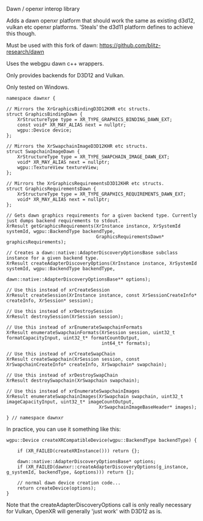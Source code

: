 Dawn / openxr interop library

Adds a dawn openxr platform that should work the same as existing d3d12, vulkan etc openxr
platforms. 'Steals' the d3d11 platform defines to achieve this though.

Must be used with this fork of dawn: https://github.com/blitz-research/dawn

Uses the webgpu dawn c++ wrappers.

Only provides backends for D3D12 and Vulkan.

Only tested on Windows.

```
namespace dawnxr {

// Mirrors the XrGraphicsBindingD3D12KHR etc structs.
struct GraphicsBindingDawn {
	XrStructureType type = XR_TYPE_GRAPHICS_BINDING_DAWN_EXT;
	const void* XR_MAY_ALIAS next = nullptr;
	wgpu::Device device;
};

// Mirrors the XrSwapchainImageD3D12KHR etc structs.
struct SwapchainImageDawn {
	XrStructureType type = XR_TYPE_SWAPCHAIN_IMAGE_DAWN_EXT;
	void* XR_MAY_ALIAS next = nullptr;
	wgpu::TextureView textureView;
};

// Mirrors the XrGraphicsRequirementsD3D12KHR etc structs.
struct GraphicsRequirementsDawn {
	XrStructureType type = XR_TYPE_GRAPHICS_REQUIREMENTS_DAWN_EXT;
	void* XR_MAY_ALIAS next = nullptr;
};

// Gets dawn graphics requirements for a given backend type. Currently just dumps backend requirements to stdout.
XrResult getGraphicsRequirements(XrInstance instance, XrSystemId systemId, wgpu::BackendType backendType,
								 GraphicsRequirementsDawn* graphicsRequirements);

// Creates a dawn::native::AdapterDiscoveryOptionsBase subclass instance for a given backend type.
XrResult createAdapterDiscoveryOptions(XrInstance instance, XrSystemId systemId, wgpu::BackendType backendType,
									   dawn::native::AdapterDiscoveryOptionsBase** options);

// Use this instead of xrCreateSession
XrResult createSession(XrInstance instance, const XrSessionCreateInfo* createInfo, XrSession* session);

// Use this instead of xrDestroySession
XrResult destroySession(XrSession session);

// Use this instead of xrEnumerateSwapchainFormats
XrResult enumerateSwapchainFormats(XrSession session, uint32_t formatCapacityInput, uint32_t* formatCountOutput,
								   int64_t* formats);

// Use this instead of xrCreateSwapChain
XrResult createSwapchain(XrSession session, const XrSwapchainCreateInfo* createInfo, XrSwapchain* swapchain);

// Use this instead of xrDestroySwapChain
XrResult destroySwapchain(XrSwapchain swapchain);

// Use this instead of xrEnumerateSwapchainImages
XrResult enumerateSwapchainImages(XrSwapchain swapchain, uint32_t imageCapacityInput, uint32_t* imageCountOutput,
								  XrSwapchainImageBaseHeader* images);

} // namespace dawnxr
```

In practice, you can use it something like this:

```
wgpu::Device createXRCompatibleDevice(wgpu::BackendType backendType) {

	if (XR_FAILED(createXRInstance())) return {};

	dawn::native::AdapterDiscoveryOptionsBase* options;
	if (XR_FAILED(dawnxr::createAdapterDiscoveryOptions(g_instance, g_systemId, backendType, &options))) return {};

	// normal dawn device creation code...
	return createDevice(options);
}
```

Note that the createAdapterDiscoveryOptions call is only really necessary for Vulkan, OpenXR will generally 'just work'
with
D3D12 as is. 
